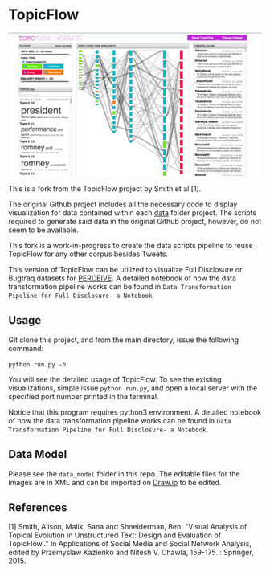 # TopicFlow

![topicflow_interface_not_loaded](doc/topicflow_interface.png)

This is a fork from the TopicFlow project by Smith et al [1].

The original Github project includes all the necessary code to display visualization for data contained within each [data](https://github.com/sailuh/topicflow/tree/master/data) folder project. The scripts required to generate said data in the original Github project, however, do not seem to be available.

This fork is a work-in-progress to create the data scripts pipeline to reuse TopicFlow for any other corpus besides Tweets.

This version of TopicFlow can be utilized to visualize Full Disclosure or Bugtraq datasets for [PERCEIVE](https://github.com/sailuh/perceive). A detailed notebook of how the data transformation pipeline works can be found in `Data Transformation Pipeline for Full Disclosure- a Notebook`.

## Usage

Git clone this project, and from the main directory, issue the following command:

`python run.py -h`

You will see the detailed usage of TopicFlow. To see the existing visualizations, simple issue `python run.py`, and open a local server with the specified port number printed in the terminal.

Notice that this program requires python3 environment. A detailed notebook of how the data transformation pipeline works can be found in `Data Transformation Pipeline for Full Disclosure- a Notebook`.

## Data Model

Please see the `data_model` folder in this repo. The editable files for the images are in XML and can be imported on [Draw.io](http://draw.io) to be edited.

## References

[1] Smith, Alison, Malik, Sana and Shneiderman, Ben. "Visual Analysis of Topical Evolution in Unstructured Text: Design and Evaluation of TopicFlow.." In Applications of Social Media and Social Network Analysis, edited by Przemyslaw Kazienko and Nitesh V. Chawla, 159-175. : Springer, 2015.

